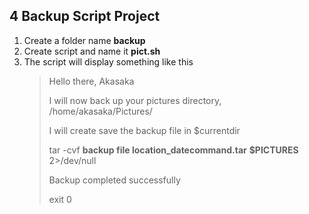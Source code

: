 ## 4 Backup Script Project

1. Create a folder name **backup**
2. Create script and name it **pict.sh**
3. The script will display something like this
    >Hello there, Akasaka
    >
    >I will now back up your pictures directory, /home/akasaka/Pictures/
    >
    >I will create save the backup file in $currentdir
    >
    >tar -cvf **backup file location_datecommand.tar** **$PICTURES** 2>/dev/null
    >
    >Backup completed successfully
    >
    >exit 0